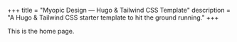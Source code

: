 +++
title = "Myopic Design — Hugo & Tailwind CSS Template"
description = "A Hugo & Tailwind CSS starter template to hit the ground running."
+++

This is the home page.
